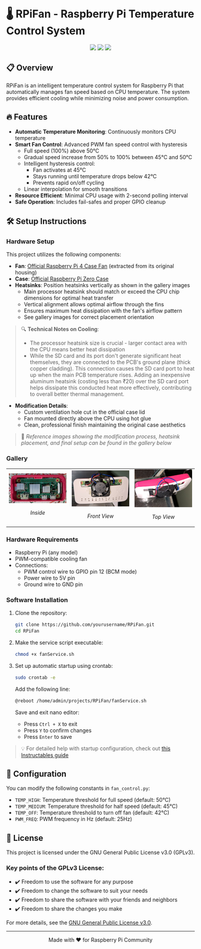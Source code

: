 # 🌡️ RPiFan - Raspberry Pi Temperature Control System

<div align="center">
<img src="https://img.shields.io/badge/Raspberry%20Pi-A22846?style=for-the-badge&logo=Raspberry%20Pi&logoColor=white" />
<img src="https://img.shields.io/badge/Python-3776AB?style=for-the-badge&logo=python&logoColor=white" />
<img src="https://img.shields.io/badge/License-GPLv3-blue.svg?style=for-the-badge" />
</div>

## 📋 Overview
RPiFan is an intelligent temperature control system for Raspberry Pi that automatically manages fan speed based on CPU temperature. The system provides efficient cooling while minimizing noise and power consumption.

## 🔥 Features
- **Automatic Temperature Monitoring**: Continuously monitors CPU temperature
- **Smart Fan Control**: Advanced PWM fan speed control with hysteresis
  - Full speed (100%) above 50°C
  - Gradual speed increase from 50% to 100% between 45°C and 50°C
  - Intelligent hysteresis control:
    - Fan activates at 45°C
    - Stays running until temperature drops below 42°C
    - Prevents rapid on/off cycling
  - Linear interpolation for smooth transitions
- **Resource Efficient**: Minimal CPU usage with 2-second polling interval
- **Safe Operation**: Includes fail-safes and proper GPIO cleanup

## 🛠️ Setup Instructions

### Hardware Setup
This project utilizes the following components:

- **Fan**: [Official Raspberry Pi 4 Case Fan](https://www.raspberrypi.com/products/raspberry-pi-4-case-fan/) (extracted from its original housing)
- **Case**: [Official Raspberry Pi Zero Case](https://robu.in/product/official-raspberry-pi-zero-case/)
- **Heatsinks**: Position heatsinks vertically as shown in the gallery images
  - Main processor heatsink should match or exceed the CPU chip dimensions for optimal heat transfer
  - Vertical alignment allows optimal airflow through the fins
  - Ensures maximum heat dissipation with the fan's airflow pattern
  - See gallery images for correct placement orientation

> 🔍 **Technical Notes on Cooling**:
> - The processor heatsink size is crucial - larger contact area with the CPU means better heat dissipation
> - While the SD card and its port don't generate significant heat themselves, they are connected to the PCB's ground plane (thick copper cladding). This connection causes the SD card port to heat up when the main PCB temperature rises. Adding an inexpensive aluminum heatsink (costing less than ₹20) over the SD card port helps dissipate this conducted heat more effectively, contributing to overall better thermal management.

- **Modification Details**:
  - Custom ventilation hole cut in the official case lid
  - Fan mounted directly above the CPU using hot glue
  - Clean, professional finish maintaining the original case aesthetics

> 📸 *Reference images showing the modification process, heatsink placement, and final setup can be found in the gallery below*

### Gallery
<table>
  <tr>
    <td width="33%">
      <img src="resources/x1.jpg" alt="Inside" width="100%"/>
      <p align="center"><em>Inside</em></p>
    </td>
    <td width="33%">
      <img src="resources/x2.jpg" alt="Front View" width="100%"/>
      <p align="center"><em>Front View</em></p>
    </td>
    <td width="33%">
      <img src="resources/x3.jpg" alt="Top View" width="100%"/>
      <p align="center"><em>Top View</em></p>
    </td>
  </tr>
</table>

### Hardware Requirements
- Raspberry Pi (any model)
- PWM-compatible cooling fan
- Connections:
  - PWM control wire to GPIO pin 12 (BCM mode)
  - Power wire to 5V pin
  - Ground wire to GND pin

### Software Installation
1. Clone the repository:
   ```bash
   git clone https://github.com/yourusername/RPiFan.git
   cd RPiFan
   ```

2. Make the service script executable:
   ```bash
   chmod +x fanService.sh
   ```

3. Set up automatic startup using crontab:
   ```bash
   sudo crontab -e
   ```
   Add the following line:
   ```bash
   @reboot /home/admin/projects/RPiFan/fanService.sh
   ```
   Save and exit nano editor:
   - Press `Ctrl + X` to exit
   - Press `Y` to confirm changes
   - Press `Enter` to save

> 💡 For detailed help with startup configuration, check out [this Instructables guide](https://www.instructables.com/Raspberry-Pi-Launch-Python-script-on-startup/)

## 🔧 Configuration
You can modify the following constants in `fan_control.py`:
- `TEMP_HIGH`: Temperature threshold for full speed (default: 50°C)
- `TEMP_MEDIUM`: Temperature threshold for half speed (default: 45°C)
- `TEMP_OFF`: Temperature threshold to turn off fan (default: 42°C)
- `PWM_FREQ`: PWM frequency in Hz (default: 25Hz)

## 📝 License

This project is licensed under the GNU General Public License v3.0 (GPLv3).

### Key points of the GPLv3 License:
- ✔️ Freedom to use the software for any purpose
- ✔️ Freedom to change the software to suit your needs
- ✔️ Freedom to share the software with your friends and neighbors
- ✔️ Freedom to share the changes you make

For more details, see the [GNU General Public License v3.0](https://www.gnu.org/licenses/gpl-3.0.en.html).

---
<div align="center">
Made with ❤️ for Raspberry Pi Community
</div>